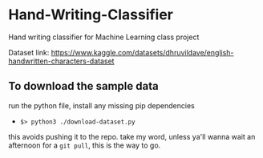 # Hand-Writing-Classifier

Hand writing classifier for Machine Learning class project

Dataset link: https://www.kaggle.com/datasets/dhruvildave/english-handwritten-characters-dataset

## To download the sample data

run the python file, install any missing pip dependencies

- `$> python3 ./download-dataset.py`

this avoids pushing it to the repo. take my word, unless ya'll wanna wait an
afternoon for a `git pull`, this is the way to go.
